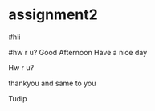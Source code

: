 # assignment2
#hii

#hw r u?
Good Afternoon
Have a nice day


Hw r u?


thankyou and same to you

Tudip

